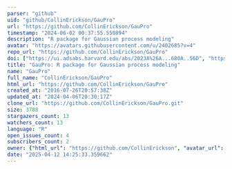 ```yaml
---
parser: "github"
uid: "github/CollinErickson/GauPro"
url: "https://github.com/CollinErickson/GauPro"
timestamp: "2024-06-02 00:37:55.550894"
description: "R package for Gaussian process modeling"
avatar: "https://avatars.githubusercontent.com/u/2402685?v=4"
repo_url: "https://github.com/CollinErickson/GauPro"
doi: ["https://ui.adsabs.harvard.edu/abs/2023A%26A...680A..56D", "https://ui.adsabs.harvard.edu/abs/2024ascl.soft05007E/abstract"]
title: "GauPro: R package for Gaussian process modeling"
name: "GauPro"
full_name: "CollinErickson/GauPro"
html_url: "https://github.com/CollinErickson/GauPro"
created_at: "2016-07-26T20:57:38Z"
updated_at: "2024-04-06T20:30:17Z"
clone_url: "https://github.com/CollinErickson/GauPro.git"
size: 3788
stargazers_count: 13
watchers_count: 13
language: "R"
open_issues_count: 4
subscribers_count: 2
owner: {"html_url": "https://github.com/CollinErickson", "avatar_url": "https://avatars.githubusercontent.com/u/2402685?v=4", "login": "CollinErickson", "type": "User"}
date: "2025-04-12 14:25:33.359662"
---
```


